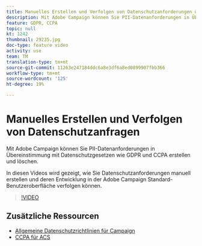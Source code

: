 ```yaml
---
title: Manuelles Erstellen und Verfolgen von Datenschutzanforderungen über die Adobe Campaign-Benutzeroberfläche
description: Mit Adobe Campaign können Sie PII-Datenanforderungen in Übereinstimmung mit Datenschutzgesetzen wie GDPR und CCPA erstellen und löschen. In diesen Videos wird gezeigt, wie Sie Datenschutzanforderungen manuell erstellen und deren Entwicklung in der Adobe Campaign Standard-Benutzeroberfläche verfolgen können.
feature: GDPR, CCPA
topic: null
kt: 1242
thumbnail: 29235.jpg
doc-type: feature video
activity: use
team: TM
translation-type: tm+mt
source-git-commit: 11263e247184ddc6a8e3df6a8ed0899907fbb366
workflow-type: tm+mt
source-wordcount: '125'
ht-degree: 19%

---
```



# Manuelles Erstellen und Verfolgen von Datenschutzanfragen

Mit Adobe Campaign können Sie PII-Datenanforderungen in Übereinstimmung mit Datenschutzgesetzen wie GDPR und CCPA erstellen und löschen.

In diesen Videos wird gezeigt, wie Sie Datenschutzanforderungen manuell erstellen und deren Entwicklung in der Adobe Campaign Standard-Benutzeroberfläche verfolgen können.

>[!VIDEO](https://video.tv.adobe.com/v/29235?quality=12)

## Zusätzliche Ressourcen

* [Allgemeine Datenschutzrichtlinien für Campaign](https://helpx.adobe.com/de/campaign/kb/campaign-privacy-overview.html)
* [CCPA für ACS](https://helpx.adobe.com/de/campaign/kb/acs-privacy.html#ccpa)

